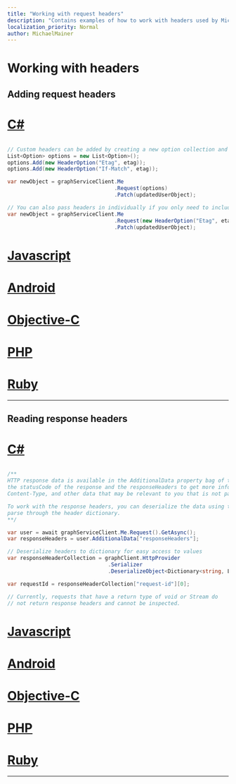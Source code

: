 ```yaml
---
title: "Working with request headers"
description: "Contains examples of how to work with headers used by Microsoft Graph."
localization_priority: Normal
author: MichaelMainer
---
```


# Working with headers


## Adding request headers

# [C#](#tab/CS)

```csharp

// Custom headers can be added by creating a new option collection and adding it to the request object.
List<Option> options = new List<Option>();
options.Add(new HeaderOption("Etag", etag));
options.Add(new HeaderOption("If-Match", etag));

var newObject = graphServiceClient.Me
                                  .Request(options)
                                  .Patch(updatedUserObject);

// You can also pass headers in individually if you only need to include one header
var newObject = graphServiceClient.Me
                                  .Request(new HeaderOption("Etag", etag))
                                  .Patch(updatedUserObject);

```

# [Javascript](#tab/Javascript)

<!-- TODO -->

# [Android](#tab/Android)

<!-- TODO -->

# [Objective-C](#tab/Objective-C)

<!-- TODO -->

# [PHP](#tab/PHP)

<!-- TODO -->

# [Ruby](#tab/Ruby)

<!-- TODO -->

---

## Reading response headers

# [C#](#tab/CS)

```csharp

/**
HTTP response data is available in the AdditionalData property bag of the response object. You can access both
the statusCode of the response and the responseHeaders to get more information, such as the request ID,
Content-Type, and other data that may be relevant to you that is not part of the object model inherently.

To work with the response headers, you can deserialize the data using the client's serializer to make it easy to
parse through the header dictionary.
**/

var user = await graphServiceClient.Me.Request().GetAsync();
var responseHeaders = user.AdditionalData["responseHeaders"];

// Deserialize headers to dictionary for easy access to values
var responseHeaderCollection = graphClient.HttpProvider
                                .Serializer
                                .DeserializeObject<Dictionary<string, List<string>>>(responseHeaders.ToString());

var requestId = responseHeaderCollection["request-id"][0];

// Currently, requests that have a return type of void or Stream do
// not return response headers and cannot be inspected.

```

# [Javascript](#tab/Javascript)

<!-- TODO -->

# [Android](#tab/Android)

<!-- TODO -->

# [Objective-C](#tab/Objective-C)

<!-- TODO -->

# [PHP](#tab/PHP)

<!-- TODO -->

# [Ruby](#tab/Ruby)

<!-- TODO -->

---